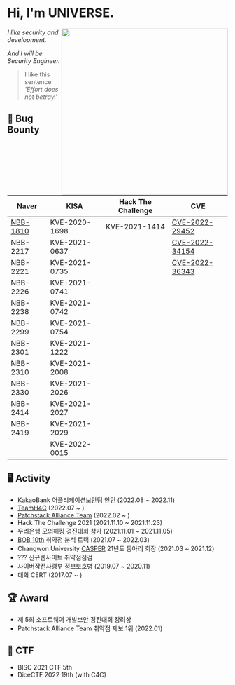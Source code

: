 # Hi, I'm UNIVERSE.

<img align='right' src="https://github-readme-stats.vercel.app/api?username=Universe1122&show_icons=true&theme=radical" width="380">

*I like security and development.*

*And I will be Security Engineer.*

> I like this sentence *'Effort does not betray.'*


## 🐞 Bug Bounty 
| Naver | KISA | Hack The Challenge| CVE |
| ------ | ------ | ------ | ------ |
| [NBB-1810](https://bugbounty.naver.com/ko/halloffame) | KVE-2020-1698 | KVE-2021-1414 | [CVE-2022-29452](https://patchstack.com/database/vulnerability/export-all-urls/wordpress-export-all-urls-plugin-4-1-authenticated-stored-cross-site-scripting-xss-vulnerability) |
| NBB-2217 | KVE-2021-0637 |  | [CVE-2022-34154](https://patchstack.com/database/vulnerability/enable-svg-webp-ico-upload/wordpress-enable-svg-webp-ico-upload-plugin-1-0-1-authenticated-arbitrary-file-upload-vulnerability) |
| NBB-2221 | KVE-2021-0735 |  | [CVE-2022-36343](https://patchstack.com/database/vulnerability/enable-svg-webp-ico-upload/wordpress-enable-svg-webp-ico-upload-plugin-1-0-1-authenticated-stored-cross-site-scripting-xss-vulnerability) | 
| NBB-2226 | KVE-2021-0741 |  |  |
| NBB-2238 | KVE-2021-0742 |  |  |
| NBB-2299	 | KVE-2021-0754 |  |  |
| NBB-2301 | KVE-2021-1222 |  |  |
| NBB-2310 | KVE-2021-2008 |  |  |
| NBB-2330 | KVE-2021-2026 |  |  |
| NBB-2414 | KVE-2021-2027 |  |  |
| NBB-2419 | KVE-2021-2029 |  |  |
|  | KVE-2022-0015 |  |  |


## 🖥️ Activity
- KakaoBank 어플리케이션보안팀 인턴 (2022.08 ~ 2022.11) 
- [TeamH4C](https://teamh4c.com/) (2022.07 ~ )
- [Patchstack Alliance Team](https://patchstack.com/articles/introducing-patchstack-alliance/) (2022.02 ~ )
- Hack The Challenge 2021 (2021.11.10 ~ 2021.11.23)
- 우리은행 모의해킹 경진대회 참가 (2021.11.01 ~ 2021.11.05)
- [BOB 10th](https://www.kitribob.kr/) 취약점 분석 트랙 (2021.07 ~ 2022.03)
- Changwon University [CASPER](https://casper.or.kr) 21년도 동아리 회장 (2021.03 ~ 2021.12)
- ??? 신규웹사이트 취약점점검
- 사이버작전사령부 정보보호병 (2019.07 ~ 2020.11)
- 대학 CERT (2017.07 ~ )

## 🏆 Award
- 제 5회 소프트웨어 개발보안 경진대회 장려상
- Patchstack Alliance Team 취약점 제보 1위 (2022.01)

## 🚩 CTF
- BISC 2021 CTF 5th
- DiceCTF 2022 19th (with C4C)
